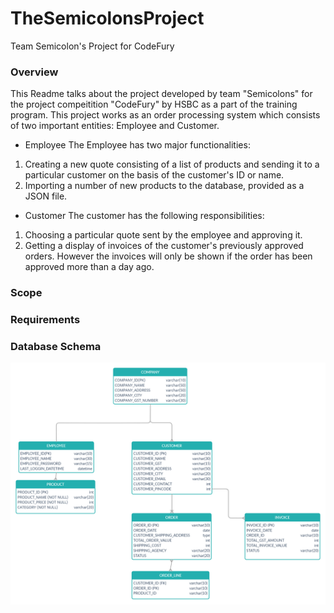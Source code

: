 # TheSemicolonsProject
Team Semicolon's Project for CodeFury

### Overview ###
This Readme talks about the project developed by team "Semicolons" for the project compeitition "CodeFury" by HSBC as a part of the training program. This project works as an order processing system which consists of two important entities: Employee and Customer. 

* Employee
The Employee has two major functionalities: 
1. Creating  a new quote consisting of a list of products and sending it to a particular customer on the basis of the customer's ID or name. 
2. Importing a number of new products to the database, provided as a JSON file.

* Customer
The customer has the following responsibilities:
1. Choosing a particular quote sent by the employee and approving it.
2. Getting a display of invoices of the customer's previously approved orders. However the invoices will only be shown if the order has been approved more than a day ago.

### Scope ###

### Requirements ###

### Database Schema ###
![Database Schema](https://github.com/dhruvinamdar/TheSemicolonsProject/blob/main/dbSchema.png)
